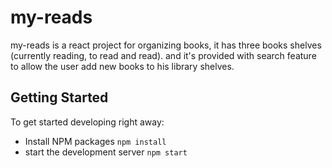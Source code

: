 # my-reads

my-reads is a react project for organizing books, it has three books shelves (currently reading, to read and read). and it's provided with search feature to allow the user add new books to his library shelves.
## Getting Started

To get started developing right away:

* Install NPM packages
 `npm install`
* start the development server 
  `npm start`